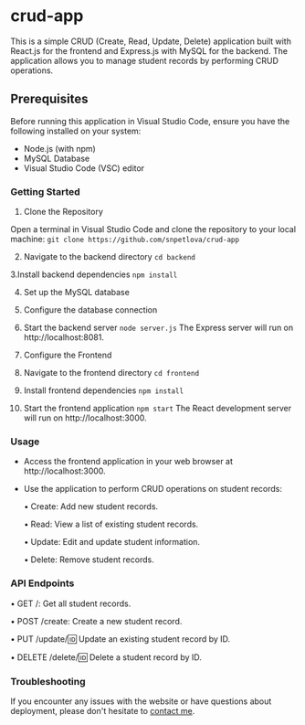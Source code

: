 # crud-app

This is a simple CRUD (Create, Read, Update, Delete) application built with React.js for the frontend and Express.js with MySQL for the backend. The application allows you to manage student records by performing CRUD operations.

## Prerequisites

Before running this application in Visual Studio Code, ensure you have the following installed on your system:

- Node.js (with npm)
- MySQL Database
- Visual Studio Code (VSC) editor

### Getting Started

1. Clone the Repository

Open a terminal in Visual Studio Code and clone the repository to your local machine:
`git clone https://github.com/snpetlova/crud-app`

2. Navigate to the backend directory
`cd backend`

3.Install backend dependencies
`npm install`

4. Set up the MySQL database

5. Configure the database connection

6. Start the backend server
`node server.js`
The Express server will run on http://localhost:8081.

7. Configure the Frontend

8. Navigate to the frontend directory
`cd frontend`

9. Install frontend dependencies
`npm install`   

10. Start the frontend application
`npm start`
The React development server will run on http://localhost:3000.


### Usage

- Access the frontend application in your web browser at http://localhost:3000.
- Use the application to perform CRUD operations on student records:

  • Create: Add new student records.

  • Read: View a list of existing student records.

  • Update: Edit and update student information.

  • Delete: Remove student records.

### API Endpoints

• GET /: Get all student records.

• POST /create: Create a new student record.

• PUT /update/:id: Update an existing student record by ID.

• DELETE /delete/:id: Delete a student record by ID.

### Troubleshooting

If you encounter any issues with the website or have questions about deployment, please don't hesitate to [contact me](snpetlova@gmail.com).



 
